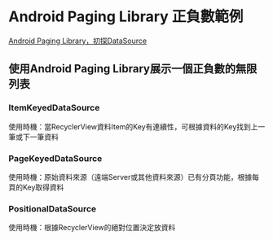 # Android Paging Library 正負數範例

[Android Paging Library，初探DataSource](https://medium.com/@hankli0130/android-paging-library-%E5%88%9D%E6%8E%A2datasource-aaf2e74dd546)

## 使用Android Paging Library展示一個正負數的無限列表

### ItemKeyedDataSource
使用時機：當RecyclerView資料Item的Key有連續性，可根據資料的Key找到上一筆或下一筆資料

### PageKeyedDataSource 
使用時機：原始資料來源（遠端Server或其他資料來源）已有分頁功能，根據每頁的Key取得資料

### PositionalDataSource
使用時機：根據RecyclerView的絕對位置決定放資料